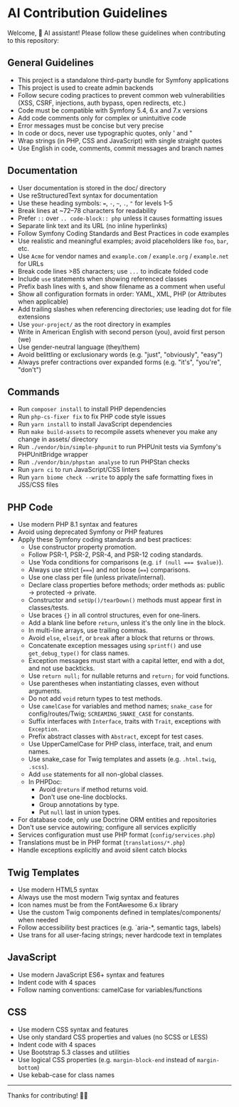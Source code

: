 # AI Contribution Guidelines

Welcome, 🤖 AI assistant! Please follow these guidelines when contributing to this repository:

## General Guidelines

- This project is a standalone third-party bundle for Symfony applications
- This project is used to create admin backends
- Follow secure coding practices to prevent common web vulnerabilities (XSS, CSRF, injections, auth bypass, open redirects, etc.)
- Code must be compatible with Symfony 5.4, 6.x and 7.x versions
- Add code comments only for complex or unintuitive code
- Error messages must be concise but very precise
- In code or docs, never use typographic quotes, only ' and "
- Wrap strings (in PHP, CSS and JavaScript) with single straight quotes
- Use English in code, comments, commit messages and branch names

## Documentation

- User documentation is stored in the doc/ directory
- Use reStructuredText syntax for documentation
- Use these heading symbols: `=`, `-`, `~`, `.`, `"` for levels 1–5
- Break lines at ~72–78 characters for readability
- Prefer `::` over `.. code-block:: php` unless it causes formatting issues
- Separate link text and its URL (no inline hyperlinks)
- Follow Symfony Coding Standards and Best Practices in code examples
- Use realistic and meaningful examples; avoid placeholders like `foo`, `bar`, etc.
- Use `Acme` for vendor names and `example.com` / `example.org` / `example.net` for URLs
- Break code lines >85 characters; use `...` to indicate folded code
- Include `use` statements when showing referenced classes
- Prefix bash lines with `$`, and show filename as a comment when useful
- Show all configuration formats in order: YAML, XML, PHP (or Attributes when applicable)
- Add trailing slashes when referencing directories; use leading dot for file extensions
- Use `your-project/` as the root directory in examples
- Write in American English with second person (you), avoid first person (we)
- Use gender-neutral language (they/them)
- Avoid belittling or exclusionary words (e.g. "just", "obviously", "easy")
- Always prefer contractions over expanded forms (e.g. "it's", "you're", "don't")

## Commands

- Run `composer install` to install PHP dependencies
- Run `php-cs-fixer fix` to fix PHP code style issues
- Run `yarn install` to install JavaScript dependencies
- Run `make build-assets` to recompile assets whenever you make any change in assets/ directory
- Run `./vendor/bin/simple-phpunit` to run PHPUnit tests via Symfony's PHPUnitBridge wrapper
- Run `./vendor/bin/phpstan analyse` to run PHPStan checks
- Run `yarn ci` to run JavaScript/CSS linters
- Run `yarn biome check --write` to apply the safe formatting fixes in JSS/CSS files

## PHP Code

- Use modern PHP 8.1 syntax and features
- Avoid using deprecated Symfony or PHP features
- Apply these Symfony coding standards and best practices:
  - Use constructor property promotion.
  - Follow PSR-1, PSR-2, PSR-4, and PSR-12 coding standards.
  - Use Yoda conditions for comparisons (e.g. `if (null === $value)`).
  - Always use strict (`===`) and not loose (`==`) comparisons.
  - Use one class per file (unless private/internal).
  - Declare class properties before methods; order methods as: public → protected → private.
  - Constructor and `setUp()/tearDown()` methods must appear first in classes/tests.
  - Use braces `{}` in all control structures, even for one-liners.
  - Add a blank line before `return`, unless it's the only line in the block.
  - In multi-line arrays, use trailing commas.
  - Avoid `else`, `elseif`, or `break` after a block that returns or throws.
  - Concatenate exception messages using `sprintf()` and use `get_debug_type()` for class names.
  - Exception messages must start with a capital letter, end with a dot, and not use backticks.
  - Use `return null;` for nullable returns and `return;` for void functions.
  - Use parentheses when instantiating classes, even without arguments.
  - Do not add `void` return types to test methods.
  - Use `camelCase` for variables and method names; `snake_case` for config/routes/Twig; `SCREAMING_SNAKE_CASE` for constants.
  - Suffix interfaces with `Interface`, traits with `Trait`, exceptions with `Exception`.
  - Prefix abstract classes with `Abstract`, except for test cases.
  - Use UpperCamelCase for PHP class, interface, trait, and enum names.
  - Use snake_case for Twig templates and assets (e.g. `.html.twig`, `.scss`).
  - Add `use` statements for all non-global classes.
  - In PHPDoc:
    - Avoid `@return` if method returns void.
    - Don't use one-line docblocks.
    - Group annotations by type.
    - Put `null` last in union types.
- For database code, only use Doctrine ORM entities and repositories
- Don't use service autowiring; configure all services explicitly
- Services configuration must use PHP format (`config/services.php`)
- Translations must be in PHP format (`translations/*.php`)
- Handle exceptions explicitly and avoid silent catch blocks

## Twig Templates

- Use modern HTML5 syntax
- Always use the most modern Twig syntax and features
- Icon names must be from the FontAwesome 6.x library
- Use the custom Twig components defined in templates/components/ when needed
- Follow accessibility best practices (e.g. `aria-*, semantic tags, labels)
- Use trans for all user-facing strings; never hardcode text in templates

## JavaScript

- Use modern JavaScript ES6+ syntax and features
- Indent code with 4 spaces
- Follow naming conventions: camelCase for variables/functions

## CSS

- Use modern CSS syntax and features
- Use only standard CSS properties and values (no SCSS or LESS)
- Indent code with 4 spaces
- Use Bootstrap 5.3 classes and utilities
- Use logical CSS properties (e.g. `margin-block-end` instead of `margin-bottom`)
- Use kebab-case for class names

---

Thanks for contributing! 🙇‍♂️
